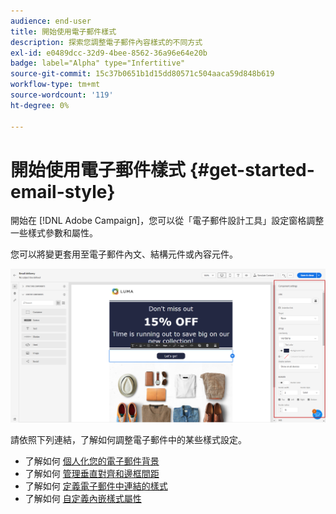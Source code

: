 ```yaml
---
audience: end-user
title: 開始使用電子郵件樣式
description: 探索您調整電子郵件內容樣式的不同方式
exl-id: e0489dcc-32d9-4bee-8562-36a96e64e20b
badge: label="Alpha" type="Infertitive"
source-git-commit: 15c37b0651b1d15dd80571c504aaca59d848b619
workflow-type: tm+mt
source-wordcount: '119'
ht-degree: 0%

---
```


# 開始使用電子郵件樣式 {#get-started-email-style}

開始在 [!DNL Adobe Campaign]，您可以從「電子郵件設計工具」設定窗格調整一些樣式參數和屬性。

您可以將變更套用至電子郵件內文、結構元件或內容元件。

![](assets/email_designer_content_components_settings.png)

請依照下列連結，了解如何調整電子郵件中的某些樣式設定。

* 了解如何 [個人化您的電子郵件背景](backgrounds.md)
* 了解如何 [管理垂直對齊和邊框間距](alignment-and-padding.md)
* 了解如何 [定義電子郵件中連結的樣式](styling-links.md)
* 了解如何 [自定義內嵌樣式屬性](inline-styling.md)
